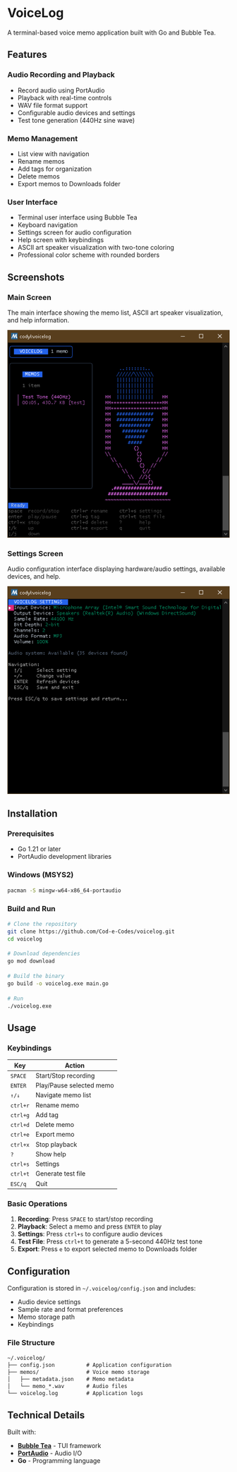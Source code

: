 # VoiceLog

A terminal-based voice memo application built with Go and Bubble Tea.

## Features

### Audio Recording and Playback
- Record audio using PortAudio
- Playback with real-time controls
- WAV file format support
- Configurable audio devices and settings
- Test tone generation (440Hz sine wave)

### Memo Management
- List view with navigation
- Rename memos
- Add tags for organization
- Delete memos
- Export memos to Downloads folder

### User Interface
- Terminal user interface using Bubble Tea
- Keyboard navigation
- Settings screen for audio configuration
- Help screen with keybindings
- ASCII art speaker visualization with two-tone coloring
- Professional color scheme with rounded borders

## Screenshots

### Main Screen
The main interface showing the memo list, ASCII art speaker visualization, and help information.

<img src="voicelog-screenshot-1.png" alt="VoiceLog Main Screen" width="600">

### Settings Screen
Audio configuration interface displaying hardware/audio settings, available devices, and help.

<img src="voicelog-screenshot-2.png" alt="VoiceLog Settings Screen" width="600">

## Installation

### Prerequisites
- Go 1.21 or later
- PortAudio development libraries

### Windows (MSYS2)
```bash
pacman -S mingw-w64-x86_64-portaudio
```

### Build and Run
```bash
# Clone the repository
git clone https://github.com/Cod-e-Codes/voicelog.git
cd voicelog

# Download dependencies
go mod download

# Build the binary
go build -o voicelog.exe main.go

# Run
./voicelog.exe
```

## Usage

### Keybindings

| Key | Action |
|-----|---------|
| `SPACE` | Start/Stop recording |
| `ENTER` | Play/Pause selected memo |
| `↑/↓` | Navigate memo list |
| `ctrl+r` | Rename memo |
| `ctrl+g` | Add tag |
| `ctrl+d` | Delete memo |
| `ctrl+e` | Export memo |
| `ctrl+x` | Stop playback |
| `?` | Show help |
| `ctrl+s` | Settings |
| `ctrl+t` | Generate test file |
| `ESC/q` | Quit |

### Basic Operations

1. **Recording**: Press `SPACE` to start/stop recording
2. **Playback**: Select a memo and press `ENTER` to play
3. **Settings**: Press `ctrl+s` to configure audio devices
4. **Test File**: Press `ctrl+t` to generate a 5-second 440Hz test tone
5. **Export**: Press `e` to export selected memo to Downloads folder

## Configuration

Configuration is stored in `~/.voicelog/config.json` and includes:
- Audio device settings
- Sample rate and format preferences
- Memo storage path
- Keybindings

### File Structure
```
~/.voicelog/
├── config.json          # Application configuration
├── memos/               # Voice memo storage
│   ├── metadata.json    # Memo metadata
│   └── memo_*.wav       # Audio files
└── voicelog.log         # Application logs
```

## Technical Details

Built with:
- **[Bubble Tea](https://github.com/charmbracelet/bubbletea)** - TUI framework
- **[PortAudio](https://github.com/gordonklaus/portaudio)** - Audio I/O
- **Go** - Programming language
